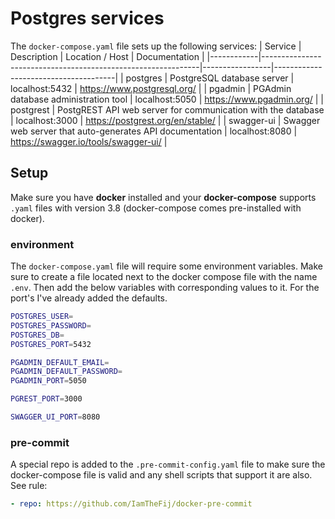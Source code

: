 # Postgres services
The `docker-compose.yaml` file sets up the following services:
| Service    | Description                                                  | Location / Host | Documentation                        |
|------------|--------------------------------------------------------------|-----------------|--------------------------------------|
| postgres   | PostgreSQL database server                                   | localhost:5432  | https://www.postgresql.org/          |
| pgadmin    | PGAdmin database administration tool                         | localhost:5050  | https://www.pgadmin.org/             |
| postgrest  | PostgREST API web server for communication with the database | localhost:3000  | https://postgrest.org/en/stable/     |
| swagger-ui | Swagger web server that auto-generates API documentation     | localhost:8080  | https://swagger.io/tools/swagger-ui/ |

## Setup
Make sure you have **docker** installed and your **docker-compose** supports `.yaml` files with
version 3.8 (docker-compose comes pre-installed with docker).

### environment
The `docker-compose.yaml` file will require some environment variables. Make sure to create
a file located next to the docker compose file with the name `.env`. Then add the below variables
with corresponding values to it. For the port's I've already added the defaults.
```bash
POSTGRES_USER=
POSTGRES_PASSWORD=
POSTGRES_DB=
POSTGRES_PORT=5432

PGADMIN_DEFAULT_EMAIL=
PGADMIN_DEFAULT_PASSWORD=
PGADMIN_PORT=5050

PGREST_PORT=3000

SWAGGER_UI_PORT=8080
```

### pre-commit
A special repo is added to the `.pre-commit-config.yaml` file to make sure the docker-compose file is
valid and any shell scripts that support it are also. See rule:
```yaml
- repo: https://github.com/IamTheFij/docker-pre-commit
```


